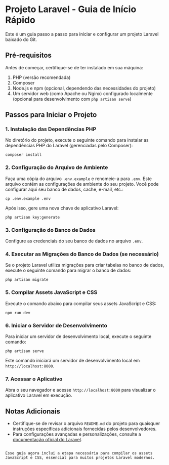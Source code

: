 
# Projeto Laravel - Guia de Início Rápido

Este é um guia passo a passo para iniciar e configurar um projeto Laravel baixado do Git.

## Pré-requisitos

Antes de começar, certifique-se de ter instalado em sua máquina:

1. PHP (versão recomendada)
2. Composer
3. Node.js e npm (opcional, dependendo das necessidades do projeto)
4. Um servidor web (como Apache ou Nginx) configurado localmente (opcional para desenvolvimento com `php artisan serve`)

## Passos para Iniciar o Projeto

### 1. Instalação das Dependências PHP

No diretório do projeto, execute o seguinte comando para instalar as dependências PHP do Laravel (gerenciadas pelo Composer):

```
composer install
```

### 2. Configuração do Arquivo de Ambiente

Faça uma cópia do arquivo `.env.example` e renomeie-a para `.env`. Este arquivo contém as configurações de ambiente do seu projeto. Você pode configurar aqui seu banco de dados, cache, e-mail, etc.:

```
cp .env.example .env
```

Após isso, gere uma nova chave de aplicativo Laravel:

```
php artisan key:generate
```

### 3. Configuração do Banco de Dados

Configure as credenciais do seu banco de dados no arquivo `.env`.

### 4. Executar as Migrações do Banco de Dados (se necessário)

Se o projeto Laravel utiliza migrações para criar tabelas no banco de dados, execute o seguinte comando para migrar o banco de dados:

```
php artisan migrate
```

### 5. Compilar Assets JavaScript e CSS

Execute o comando abaixo para compilar seus assets JavaScript e CSS:

```
npm run dev
```

### 6. Iniciar o Servidor de Desenvolvimento

Para iniciar um servidor de desenvolvimento local, execute o seguinte comando:

```
php artisan serve
```

Este comando iniciará um servidor de desenvolvimento local em `http://localhost:8000`.

### 7. Acessar o Aplicativo

Abra o seu navegador e acesse `http://localhost:8000` para visualizar o aplicativo Laravel em execução.

## Notas Adicionais

- Certifique-se de revisar o arquivo `README.md` do projeto para quaisquer instruções específicas adicionais fornecidas pelos desenvolvedores.
- Para configurações avançadas e personalizações, consulte a [documentação oficial do Laravel](https://laravel.com/docs).
```

Esse guia agora inclui a etapa necessária para compilar os assets JavaScript e CSS, essencial para muitos projetos Laravel modernos.
